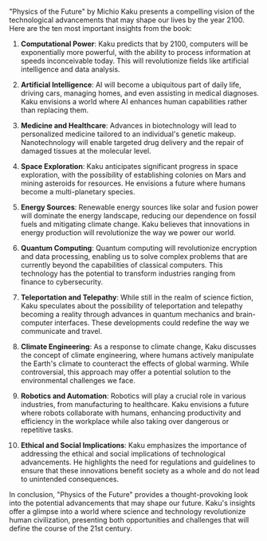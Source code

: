 "Physics of the Future" by Michio Kaku presents a compelling vision of the technological advancements that may shape our lives by the year 2100. Here are the ten most important insights from the book:

1. **Computational Power**: Kaku predicts that by 2100, computers will be exponentially more powerful, with the ability to process information at speeds inconceivable today. This will revolutionize fields like artificial intelligence and data analysis.

2. **Artificial Intelligence**: AI will become a ubiquitous part of daily life, driving cars, managing homes, and even assisting in medical diagnoses. Kaku envisions a world where AI enhances human capabilities rather than replacing them.

3. **Medicine and Healthcare**: Advances in biotechnology will lead to personalized medicine tailored to an individual's genetic makeup. Nanotechnology will enable targeted drug delivery and the repair of damaged tissues at the molecular level.

4. **Space Exploration**: Kaku anticipates significant progress in space exploration, with the possibility of establishing colonies on Mars and mining asteroids for resources. He envisions a future where humans become a multi-planetary species.

5. **Energy Sources**: Renewable energy sources like solar and fusion power will dominate the energy landscape, reducing our dependence on fossil fuels and mitigating climate change. Kaku believes that innovations in energy production will revolutionize the way we power our world.

6. **Quantum Computing**: Quantum computing will revolutionize encryption and data processing, enabling us to solve complex problems that are currently beyond the capabilities of classical computers. This technology has the potential to transform industries ranging from finance to cybersecurity.

7. **Teleportation and Telepathy**: While still in the realm of science fiction, Kaku speculates about the possibility of teleportation and telepathy becoming a reality through advances in quantum mechanics and brain-computer interfaces. These developments could redefine the way we communicate and travel.

8. **Climate Engineering**: As a response to climate change, Kaku discusses the concept of climate engineering, where humans actively manipulate the Earth's climate to counteract the effects of global warming. While controversial, this approach may offer a potential solution to the environmental challenges we face.

9. **Robotics and Automation**: Robotics will play a crucial role in various industries, from manufacturing to healthcare. Kaku envisions a future where robots collaborate with humans, enhancing productivity and efficiency in the workplace while also taking over dangerous or repetitive tasks.

10. **Ethical and Social Implications**: Kaku emphasizes the importance of addressing the ethical and social implications of technological advancements. He highlights the need for regulations and guidelines to ensure that these innovations benefit society as a whole and do not lead to unintended consequences.

In conclusion, "Physics of the Future" provides a thought-provoking look into the potential advancements that may shape our future. Kaku's insights offer a glimpse into a world where science and technology revolutionize human civilization, presenting both opportunities and challenges that will define the course of the 21st century.